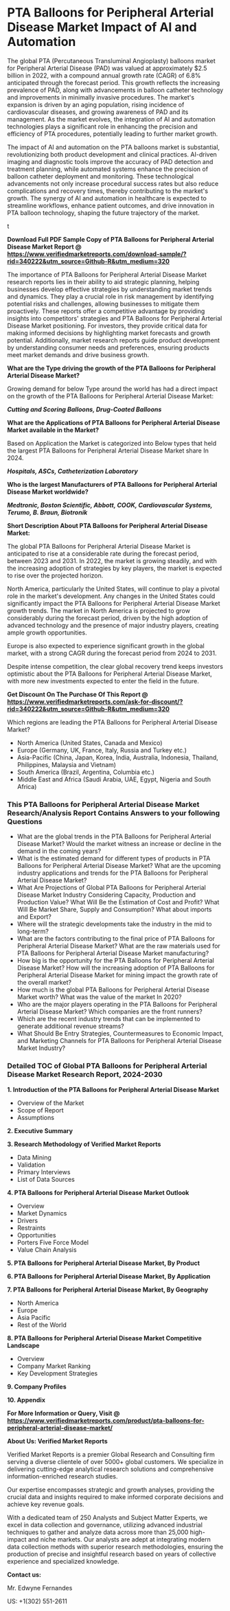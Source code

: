 <meta name="title" content="Global PTA Balloons for Peripheral Arterial Disease Market Impact of AI and Automation"><meta name="description" content="The global PTA (Percutaneous Transluminal Angioplasty) balloons market for Peripheral Arterial Disease (PAD) was valued at approximately $2.5 billion in 2022, with a c"><meta name="title" content="PTA Balloons for Peripheral Arterial Disease Market Size, Share, Scope, Trends, Growth, Opportunities, Analysis, Forecast"><h1>PTA Balloons for Peripheral Arterial Disease Market Impact of AI and Automation</h1><p>The global PTA (Percutaneous Transluminal Angioplasty) balloons market for Peripheral Arterial Disease (PAD) was valued at approximately $2.5 billion in 2022, with a compound annual growth rate (CAGR) of 6.8% anticipated through the forecast period. This growth reflects the increasing prevalence of PAD, along with advancements in balloon catheter technology and improvements in minimally invasive procedures. The market's expansion is driven by an aging population, rising incidence of cardiovascular diseases, and growing awareness of PAD and its management. As the market evolves, the integration of AI and automation technologies plays a significant role in enhancing the precision and efficiency of PTA procedures, potentially leading to further market growth.</p><p>The impact of AI and automation on the PTA balloons market is substantial, revolutionizing both product development and clinical practices. AI-driven imaging and diagnostic tools improve the accuracy of PAD detection and treatment planning, while automated systems enhance the precision of balloon catheter deployment and monitoring. These technological advancements not only increase procedural success rates but also reduce complications and recovery times, thereby contributing to the market's growth. The synergy of AI and automation in healthcare is expected to streamline workflows, enhance patient outcomes, and drive innovation in PTA balloon technology, shaping the future trajectory of the market.</p>t</p><p id="" class=""><strong>Download Full PDF Sample Copy of PTA Balloons for Peripheral Arterial Disease Market Report @ <a href="https://www.verifiedmarketreports.com/download-sample/?rid=340222&utm_source=Github-R&utm_medium=320" target="_blank">https://www.verifiedmarketreports.com/download-sample/?rid=340222&utm_source=Github-R&utm_medium=320</a></strong></p><p>The importance of&nbsp;PTA Balloons for Peripheral Arterial Disease Market research reports lies in their ability to aid strategic planning, helping businesses develop effective strategies by understanding market trends and dynamics. They play a crucial role in risk management by identifying potential risks and challenges, allowing businesses to mitigate them proactively. These reports offer a competitive advantage by providing insights into competitors' strategies and PTA Balloons for Peripheral Arterial Disease Market positioning. For investors, they provide critical data for making informed decisions by highlighting market forecasts and growth potential. Additionally, market research reports guide product development by understanding consumer needs and preferences, ensuring products meet market demands and drive business growth.</p><p><strong>What are the&nbsp;Type driving the growth of the PTA Balloons for Peripheral Arterial Disease Market?</strong></p><p id="" class="">Growing demand for below Type around the world has had a direct impact on the growth of the PTA Balloons for Peripheral Arterial Disease Market:</p><em><strong>Cutting and Scoring Balloons, Drug-Coated Balloons</strong></em></p><strong>What are the&nbsp;Applications&nbsp;of PTA Balloons for Peripheral Arterial Disease Market available in the Market?</strong></p><p id="" class="">Based on Application the Market is categorized into Below types that held the largest PTA Balloons for Peripheral Arterial Disease Market share In 2024.</p><em><strong>Hospitals, ASCs, Catheterization Laboratory</strong></em></p><strong>Who is the largest Manufacturers of PTA Balloons for Peripheral Arterial Disease Market worldwide?</strong></p><p><em><strong>Medtronic, Boston Scientific, Abbott, COOK, Cardiovascular Systems, Terumo, B. Braun, Biotronik</strong></em></p><p id="" class=""><strong>Short Description About PTA Balloons for Peripheral Arterial Disease Market:</strong></p><p>The global PTA Balloons for Peripheral Arterial Disease Market is anticipated to rise at a considerable rate during the forecast period, between 2023 and 2031. In 2022, the market is growing steadily, and with the increasing adoption of strategies by key players, the market is expected to rise over the projected horizon.</p><p>North America, particularly the United States, will continue to play a pivotal role in the market's development. Any changes in the United States could significantly impact the PTA Balloons for Peripheral Arterial Disease Market growth trends. The market in North America is projected to grow considerably during the forecast period, driven by the high adoption of advanced technology and the presence of major industry players, creating ample growth opportunities.</p><p>Europe is also expected to experience significant growth in the global market, with a strong CAGR during the forecast period from 2024 to 2031.</p><p>Despite intense competition, the clear global recovery trend keeps investors optimistic about the PTA Balloons for Peripheral Arterial Disease Market, with more new investments expected to enter the field in the future.</p><p id="" class=""><strong>Get Discount On The Purchase Of This Report @ <a href="https://www.verifiedmarketreports.com/ask-for-discount/?rid=340222&utm_source=Github-R&utm_medium=320" target="_blank">https://www.verifiedmarketreports.com/ask-for-discount/?rid=340222&utm_source=Github-R&utm_medium=320</a></strong></p>Which regions are leading the PTA Balloons for Peripheral Arterial Disease Market?</p><ul><li>North America (United States, Canada and Mexico)</li><li>Europe (Germany, UK, France, Italy, Russia and Turkey etc.)</li><li>Asia-Pacific (China, Japan, Korea, India, Australia, Indonesia, Thailand, Philippines, Malaysia and Vietnam)</li><li>South America (Brazil, Argentina, Columbia etc.)</li><li>Middle East and Africa (Saudi Arabia, UAE, Egypt, Nigeria and South Africa)</li></ul><h3 id="" class="">This PTA Balloons for Peripheral Arterial Disease Market Research/Analysis Report Contains Answers to your following Questions</h3><ul><li>What are the global trends in the PTA Balloons for Peripheral Arterial Disease Market? Would the market witness an increase or decline in the demand in the coming years?</li><li>What is the estimated demand for different types of products in PTA Balloons for Peripheral Arterial Disease Market? What are the upcoming industry applications and trends for the PTA Balloons for Peripheral Arterial Disease Market?</li><li>What Are Projections of Global PTA Balloons for Peripheral Arterial Disease Market Industry Considering Capacity, Production and Production Value? What Will Be the Estimation of Cost and Profit? What Will Be Market Share, Supply and Consumption? What about imports and Export?</li><li>Where will the strategic developments take the industry in the mid to long-term?</li><li>What are the factors contributing to the final price of PTA Balloons for Peripheral Arterial Disease Market? What are the raw materials used for PTA Balloons for Peripheral Arterial Disease Market manufacturing?</li><li>How big is the opportunity for the PTA Balloons for Peripheral Arterial Disease Market? How will the increasing adoption of PTA Balloons for Peripheral Arterial Disease Market for mining impact the growth rate of the overall market?</li><li>How much is the global PTA Balloons for Peripheral Arterial Disease Market worth? What was the value of the market In 2020?</li><li>Who are the major players operating in the PTA Balloons for Peripheral Arterial Disease Market? Which companies are the front runners?</li><li>Which are the recent industry trends that can be implemented to generate additional revenue streams?</li><li>What Should Be Entry Strategies, Countermeasures to Economic Impact, and Marketing Channels for PTA Balloons for Peripheral Arterial Disease Market Industry?</li></ul><h3 id="" class="">Detailed TOC of Global PTA Balloons for Peripheral Arterial Disease Market Research Report, 2024-2030</h3><p id="" class=""><strong>1. Introduction of the PTA Balloons for Peripheral Arterial Disease Market</strong></p><ul><li>Overview of the Market</li><li>Scope of Report</li><li>Assumptions</li></ul><p id="" class=""><strong>2. Executive Summary</strong></p><p id="" class=""><strong>3. Research Methodology of Verified Market Reports</strong></p><ul><li>Data Mining</li><li>Validation</li><li>Primary Interviews</li><li>List of Data Sources</li></ul><p id="" class=""><strong>4. PTA Balloons for Peripheral Arterial Disease Market Outlook</strong></p><ul><li>Overview</li><li>Market Dynamics</li><li>Drivers</li><li>Restraints</li><li>Opportunities</li><li>Porters Five Force Model</li><li>Value Chain Analysis</li></ul><p id="" class=""><strong>5. PTA Balloons for Peripheral Arterial Disease Market, By Product</strong></p><p id="" class=""><strong>6. PTA Balloons for Peripheral Arterial Disease Market, By Application</strong></p><p id="" class=""><strong>7. PTA Balloons for Peripheral Arterial Disease Market, By Geography</strong></p><ul><li>North America</li><li>Europe</li><li>Asia Pacific</li><li>Rest of the World</li></ul><p id="" class=""><strong>8. PTA Balloons for Peripheral Arterial Disease Market Competitive Landscape</strong></p><ul><li>Overview</li><li>Company Market Ranking</li><li>Key Development Strategies</li></ul><p id="" class=""><strong>9. Company Profiles</strong></p><p id="" class=""><strong>10. Appendix</strong></p><p id="" class=""><strong>For More Information or Query, Visit @ <a href="https://www.verifiedmarketreports.com/product/pta-balloons-for-peripheral-arterial-disease-market/" target="_blank">https://www.verifiedmarketreports.com/product/pta-balloons-for-peripheral-arterial-disease-market/</a></strong></p><p id="" class=""><strong>About Us: Verified Market Reports</strong></p><p id="" class="">Verified Market Reports is a premier Global Research and Consulting firm serving a diverse clientele of over 5000+ global customers. We specialize in delivering cutting-edge analytical research solutions and comprehensive information-enriched research studies.</p><p id="" class="">Our expertise encompasses strategic and growth analyses, providing the crucial data and insights required to make informed corporate decisions and achieve key revenue goals.</p><p id="" class="">With a dedicated team of 250 Analysts and Subject Matter Experts, we excel in data collection and governance, utilizing advanced industrial techniques to gather and analyze data across more than 25,000 high-impact and niche markets. Our analysts are adept at integrating modern data collection methods with superior research methodologies, ensuring the production of precise and insightful research based on years of collective experience and specialized knowledge.</p><p id="" class=""><strong>Contact us:</strong></p><p id="" class="">Mr. Edwyne Fernandes</p><p id="" class="">US: +1(302) 551-2611</p>